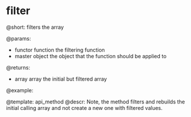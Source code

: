 filter
=============

@short: filters the array 
	

@params:
- functor		function		the filtering function
- master		object		the object that the function should be applied to

@returns:
- array	array	the initial but filtered array 

@example:


@template:	api_method
@descr:
Note, the method filters and rebuilds the initial calling array and not create a new one with filtered values.

